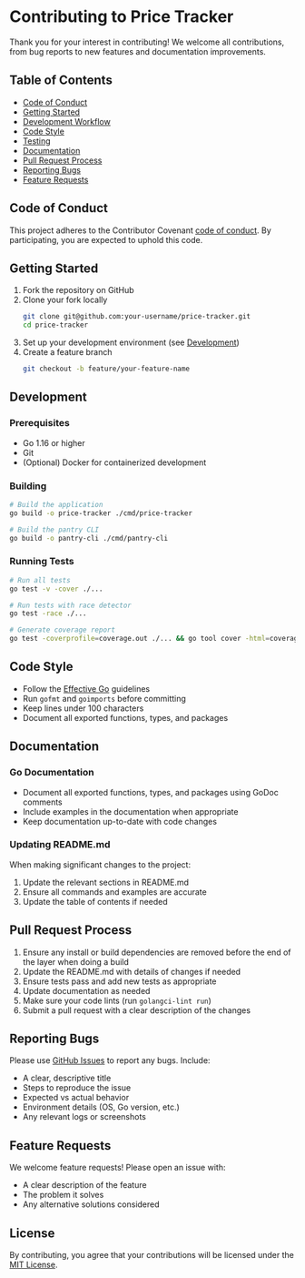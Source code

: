 # Contributing to Price Tracker

Thank you for your interest in contributing! We welcome all contributions, from bug reports to new features and documentation improvements.

## Table of Contents

- [Code of Conduct](#code-of-conduct)
- [Getting Started](#getting-started)
- [Development Workflow](#development-workflow)
- [Code Style](#code-style)
- [Testing](#testing)
- [Documentation](#documentation)
- [Pull Request Process](#pull-request-process)
- [Reporting Bugs](#reporting-bugs)
- [Feature Requests](#feature-requests)

## Code of Conduct

This project adheres to the Contributor Covenant [code of conduct](CODE_OF_CONDUCT.md). By participating, you are expected to uphold this code.

## Getting Started

1. Fork the repository on GitHub
2. Clone your fork locally
   ```bash
   git clone git@github.com:your-username/price-tracker.git
   cd price-tracker
   ```
3. Set up your development environment (see [Development](#development))
4. Create a feature branch
   ```bash
   git checkout -b feature/your-feature-name
   ```

## Development

### Prerequisites

- Go 1.16 or higher
- Git
- (Optional) Docker for containerized development

### Building

```bash
# Build the application
go build -o price-tracker ./cmd/price-tracker

# Build the pantry CLI
go build -o pantry-cli ./cmd/pantry-cli
```

### Running Tests

```bash
# Run all tests
go test -v -cover ./...

# Run tests with race detector
go test -race ./...

# Generate coverage report
go test -coverprofile=coverage.out ./... && go tool cover -html=coverage.out
```

## Code Style

- Follow the [Effective Go](https://golang.org/doc/effective_go.html) guidelines
- Run `gofmt` and `goimports` before committing
- Keep lines under 100 characters
- Document all exported functions, types, and packages

## Documentation

### Go Documentation

- Document all exported functions, types, and packages using GoDoc comments
- Include examples in the documentation when appropriate
- Keep documentation up-to-date with code changes

### Updating README.md

When making significant changes to the project:
1. Update the relevant sections in README.md
2. Ensure all commands and examples are accurate
3. Update the table of contents if needed

## Pull Request Process

1. Ensure any install or build dependencies are removed before the end of the layer when doing a build
2. Update the README.md with details of changes if needed
3. Ensure tests pass and add new tests as appropriate
4. Update documentation as needed
5. Make sure your code lints (run `golangci-lint run`)
6. Submit a pull request with a clear description of the changes

## Reporting Bugs

Please use [GitHub Issues](https://github.com/your-username/price-tracker/issues) to report any bugs. Include:

- A clear, descriptive title
- Steps to reproduce the issue
- Expected vs actual behavior
- Environment details (OS, Go version, etc.)
- Any relevant logs or screenshots

## Feature Requests

We welcome feature requests! Please open an issue with:

- A clear description of the feature
- The problem it solves
- Any alternative solutions considered

## License

By contributing, you agree that your contributions will be licensed under the [MIT License](LICENSE).
